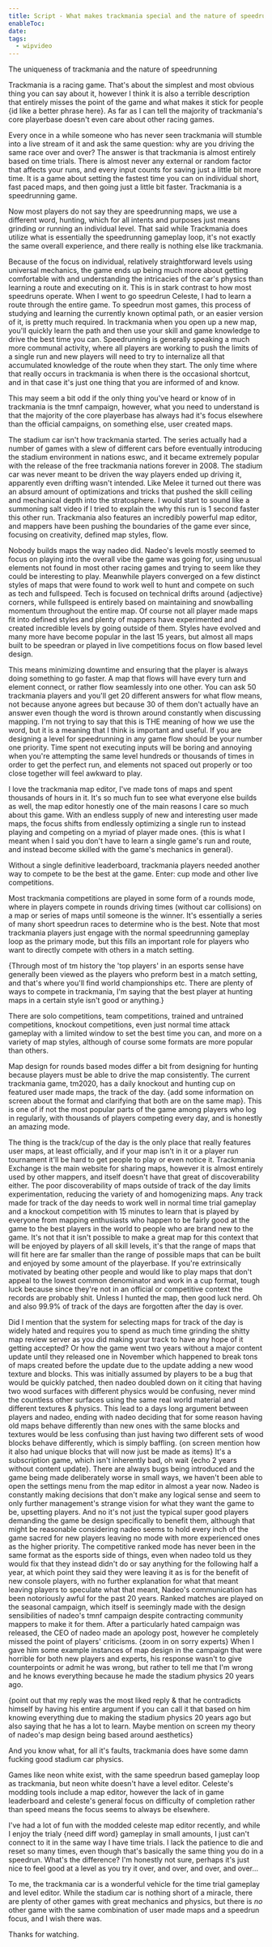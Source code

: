 ```yaml
---
title: Script - What makes trackmania special and the nature of speedrunning
enableToc: 
date: 
tags:
  - wipvideo
---
```

The uniqueness of trackmania and the nature of speedrunning

Trackmania is a racing game. That's about the simplest and most obvious thing you can say about it, however I think it is also a terrible description that entirely misses the point of the game and what makes it stick for people {id like a better phrase here}. As far as I can tell the majority of trackmania's core playerbase doesn't even care about other racing games.

Every once in a while someone who has never seen trackmania will stumble into a live stream of it and ask the same question: why are you driving the same race over and over? The answer is that trackmania is almost entirely based on time trials. There is almost never any external or random factor that affects your runs, and every input counts for saving just a little bit more time. It is a game about setting the fastest time you can on individual short, fast paced maps, and then going just a little bit faster. Trackmania is a speedrunning game.

Now most players do not say they are speedrunning maps, we use a different word, hunting, which for all intents and purposes just means grinding or running an individual level. That said while Trackmania does utilize what is essentially the speedrunning gameplay loop, it's not exactly the same overall experience, and there really is nothing else like trackmania.

Because of the focus on individual, relatively straightforward levels using universal mechanics, the game ends up being much more about getting comfortable with and understanding the intricacies of the car's physics than learning a route and executing on it. This is in stark contrast to how most speedruns operate. When I went to go speedrun Celeste, I had to learn a route through the entire game. To speedrun most games, this process of studying and learning the currently known optimal path, or an easier version of it, is pretty much required. In trackmania when you open up a new map, you'll quickly learn the path and then use your skill and game knowledge to drive the best time you can. Speedrunning is generally speaking a much more communal activity, where all players are working to push the limits of a single run and new players will need to try to internalize all that accumulated knowledge of the route when they start. The only time where that really occurs in trackmania is when there is the occasional shortcut, and in that case it's just one thing that you are informed of and know.

This may seem a bit odd if the only thing you've heard or know of in trackmania is the tmnf campaign, however, what you need to understand is that the majority of the core playerbase has always had it's focus elsewhere than the official campaigns, on something else, user created maps.

The stadium car isn't how trackmania started. The series actually had a number of games with a slew of different cars before eventually introducing the stadium environment in nations eswc, and it became extremely popular with the release of the free trackmania nations forever in 2008. The stadium car was never meant to be driven the way players ended up driving it, apparently even drifting wasn't intended. Like Melee it turned out there was an absurd amount of optimizations and tricks that pushed the skill ceiling and mechanical depth into the stratosphere. I would start to sound like a summoning salt video if I tried to explain the why this run is 1 second faster this other run. Trackmania also features an incredibly powerful map editor, and mappers have been pushing the boundaries of the game ever since, focusing on creativity, defined map styles, flow.

Nobody builds maps the way nadeo did. Nadeo's levels mostly seemed to focus on playing into the overall vibe the game was going for, using unusual elements not found in most other racing games and trying to seem like they could be interesting to play. Meanwhile players converged on a few distinct styles of maps that were found to work well to hunt and compete on such as tech and fullspeed. Tech is focused on technical drifts around {adjective} corners, while fullspeed is entirely based on maintaining and snowballing momentum throughout the entire map. Of course not all player made maps fit into defined styles and plenty of mappers have experimented and created incredible levels by going outside of them. Styles have evolved and many more have become popular in the last 15 years, but almost all maps built to be speedran or played in live competitions focus on flow based level design.

This means minimizing downtime and ensuring that the player is always doing something to go faster. A map that flows will have every turn and element connect, or rather flow seamlessly into one other. You can ask 50 trackmania players and you'll get 20 different answers for what flow means, not because anyone agrees but because 30 of them don't actually have an answer even though the word is thrown around constantly when discussing mapping. I'm not trying to say that this is THE meaning of how we use the word, but it is a meaning that I think is important and useful. If you are designing a level for speedrunning in any game flow should be your number one priority. Time spent not executing inputs will be boring and annoying when you're attempting the same level hundreds or thousands of times in order to get the perfect run, and elements not spaced out properly or too close together will feel awkward to play.

I love the trackmania map editor, I've made tons of maps and spent thousands of hours in it. It's so much fun to see what everyone else builds as well, the map editor honestly one of the main reasons I care so much about this game. With an endless supply of new and interesting user made maps, the focus shifts from endlessly optimizing a single run to instead playing and competing on a myriad of player made ones. {this is what I meant when I said you don't have to learn a single game's run and route, and instead become skilled with the game's mechanics in general}. 

Without a single definitive leaderboard, trackmania players needed another way to compete to be the best at the game. Enter: cup mode and other live competitions.

Most trackmania competitions are played in some form of a rounds mode, where in players compete in rounds driving times (without car collisions) on a map or series of maps until someone is the winner. It's essentially a series of many short speedrun races to determine who is the best. Note that most trackmania players just engage with the normal speedrunning gameplay loop as the primary mode, but this fills an important role for players who want to directly compete with others in a match setting.

{Through most of tm history the 'top players' in an esports sense have generally been viewed as the players who preform best in a match setting, and that's where you'll find world championships etc. There are plenty of ways to compete in trackmania, I'm saying that the best player at hunting maps in a certain style isn't good or anything.} 

There are solo competitions, team competitions, trained and untrained competitions, knockout competitions, even just normal time attack gameplay with a limited window to set the best time you can, and more on a variety of map styles, although of course some formats are more popular than others.

Map design for rounds based modes differ a bit from designing for hunting because players must be able to drive the map consistently. The current trackmania game, tm2020, has a daily knockout and hunting cup on featured user made maps, the track of the day. {add some information on screen about the format and clarifying that both are on the same map}. This is one of if not the most popular parts of the game among players who log in regularly, with thousands of players competing every day, and is honestly an amazing mode.

The thing is the track/cup of the day is the only place that really features user maps, at least officially, and if your map isn't in it or a player run tournament it'll be hard to get people to play or even notice it. Trackmania Exchange is the main website for sharing maps, however it is almost entirely used by other mappers, and itself doesn't have that great of discoverability either. The poor discoverability of maps outside of track of the day limits experimentation, reducing the variety of and homogenizing maps. Any track made for track of the day needs to work well in normal time trial gameplay and a knockout competition with 15 minutes to learn that is played by everyone from mapping enthusiasts who happen to be fairly good at the game to the best players in the world to people who are brand new to the game. It's not that it isn't possible to make a great map for this context that will be enjoyed by players of all skill levels, it's that the range of maps that will fit here are far smaller than the range of possible maps that can be built and enjoyed by some amount of the playerbase. If you're extrinsically motivated by beating other people and would like to play maps that don't appeal to the lowest common denominator and work in a cup format, tough luck because since they're not in an official or competitive context the records are probably shit. Unless I hunted the map, then good luck nerd. Oh and also 99.9% of track of the days are forgotten after the day is over. 

Did I mention that the system for selecting maps for track of the day is widely hated and requires you to spend as much time grinding the shitty map review server as you did making your track to have any hope of it getting accepted? Or how the game went two years without a major content update until they released one in November which happened to break tons of maps created before the update due to the update adding a new wood texture and blocks. This was initially assumed by players to be a bug that would be quickly patched, then nadeo doubled down on it citing that having two wood surfaces with different physics would be confusing, never mind the countless other surfaces using the same real world material and different textures & physics. This lead to a days long argument between players and nadeo, ending with nadeo deciding that for some reason having old maps behave differently than new ones with the same blocks and textures would be less confusing than just having two different sets of wood blocks behave differently, which is simply baffling. {on screen mention how it also had unique blocks that will now just be made as items} It's a subscription game, which isn't inherently bad, oh wait {echo 2 years without content update}. There are always bugs being introduced and the game being made deliberately worse in small ways, we haven't been able to open the settings menu from the map editor in almost a year now. Nadeo is constantly making decisions that don't make any logical sense and seem to only further management's strange vision for what they want the game to be, upsetting players. And no it's not just the typical super good players demanding the game be design specifically to benefit them, although that might be reasonable considering nadeo seems to hold every inch of the game sacred for new players leaving no mode with more experienced ones as the higher priority. The competitive ranked mode has never been in the same format as the esports side of things, even when nadeo told us they would fix that they instead didn't do or say anything for the following half a year, at which point they said they were leaving it as is for the benefit of new console players, with no further explanation for what that meant leaving players to speculate what that meant, Nadeo's communication has been notoriously awful for the past 20 years. Ranked matches are played on the seasonal campaign, which itself is seemingly made with the design sensibilities of nadeo's tmnf campaign despite contracting community mappers to make it for them. After a particularly hated campaign was released, the CEO of nadeo made an apology post, however he completely missed the point of players' criticisms. {zoom in on sorry experts} When I gave him some example instances of map design in the campaign that were horrible for both new players and experts, his response wasn't to give counterpoints or admit he was wrong, but rather to tell me that I'm wrong and he knows everything because he made the stadium physics 20 years ago. 

{point out that my reply was the most liked reply & that he contradicts himself by having his entire argument if you can call it that based on him knowing everything due to making the stadium physics 20 years ago but also saying that he has a lot to learn. Maybe mention on screen my theory of nadeo's map design being based around aesthetics} 

And you know what, for all it's faults, trackmania does have some damn fucking good stadium car physics.



Games like neon white exist, with the same speedrun based gameplay loop as trackmania, but neon white doesn't have a level editor. Celeste's modding tools include a map editor, however the lack of in game leaderboard and celeste's general focus on difficulty of completion rather than speed means the focus seems to always be elsewhere.

I've had a lot of fun with the modded celeste map editor recently, and while I enjoy the trialy {need diff word} gameplay in small amounts, I just can't connect to it in the same way I have time trials. I lack the patience to die and reset so many times, even though that's basically the same thing you do in a speedrun. What's the difference? I'm honestly not sure, perhaps it's just nice to feel good at a level as you try it over, and over, and over, and over...

To me, the trackmania car is a wonderful vehicle for the time trial gameplay and level editor. While the stadium car is nothing short of a miracle, there are plenty of other games with great mechanics and physics, but there is *no* other game with the same combination of user made maps and a speedrun focus, and I wish there was.

Thanks for watching.
